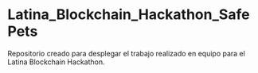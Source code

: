 # Latina_Blockchain_Hackathon_SafePets
Repositorio creado para desplegar el trabajo realizado en equipo para el Latina Blockchain Hackathon. 
